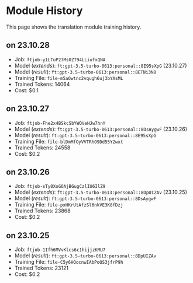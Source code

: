# Module History

This page shows the translation module training history.

## on 23.10.28

- Job: `ftjob-y1LTuP27Ms0Z794LLiufxQNA`
- Model (*extends*): `ft:gpt-3.5-turbo-0613:personal::8E95sXpG` (23.10.27)
- Model (*result*): `ft:gpt-3.5-turbo-0613:personal::8ETNi3N8`
- Training File: `file-m5aOwtnc2vqugh6uj3bYAsML`
- Trained Tokens: 14064
- Cost: $0.1

## on 23.10.27

- Job: `ftjob-Fhe2x4BSkcSbYWOVeHJw7hnY`
- Model (*extends*): `ft:gpt-3.5-turbo-0613:personal::8DsAygwF` (23.10.26)
- Model (*result*): `ft:gpt-3.5-turbo-0613:personal::8E95sXpG`
- Training File: `file-blDmMfOyVVTRhO9Dd55Y2wxt`
- Trained Tokens: 24558
- Cost: $0.2

## on 23.10.26
- Job: `ftjob-sTy0XoGOAjBGugCzlIU6IlZ9`
- Model (*extends*): `ft:gpt-3.5-turbo-0613:personal::8DpUIZAv` (23.10.25)
- Model (*result*): `ft:gpt-3.5-turbo-0613:personal::8DsAygwF`
- Training File: `file-pxHKrUtAfzSl6nkVE3K8fDzj`
- Trained Tokens: 23868
- Cost: $0.2

## on 23.10.25

- Job: `ftjob-1Ifh6MVvKlcs6c1hijjzKMU7`
- Model (*result*): `ft:gpt-3.5-turbo-0613:personal::8DpUIZAv`
- Training File: `file-C5y6HQocnwIAbPoQS3jfrP9h`
- Trained Tokens: 23121
- Cost: $0.2